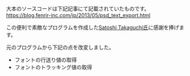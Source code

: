 大本のソースコードは下記記事にて記載されていたものです。
https://blog.fenrir-inc.com/jp/2013/05/psd_text_export.html

この便利で素敵なプログラムを作成した[Satoshi Takaguchi氏](https://github.com/saikasaien)に感謝を捧げます。

元のプログラムから下記の点を改変しました。

- フォントの行送り値の取得
- フォントのトラッキング値の取得